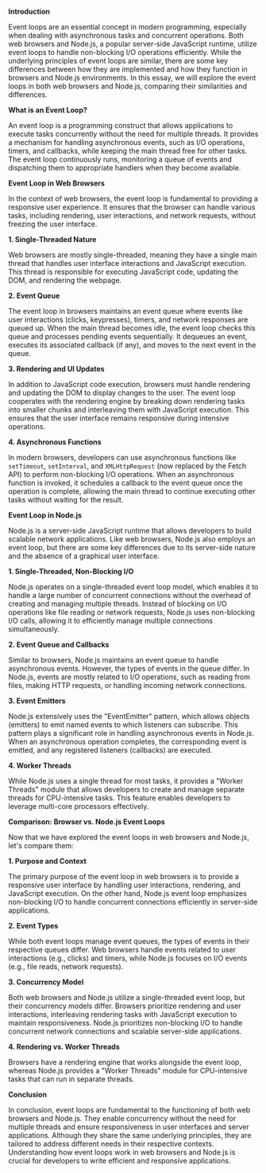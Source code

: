 **Introduction**

Event loops are an essential concept in modern programming, especially when dealing with asynchronous tasks and concurrent operations. Both web browsers and Node.js, a popular server-side JavaScript runtime, utilize event loops to handle non-blocking I/O operations efficiently. While the underlying principles of event loops are similar, there are some key differences between how they are implemented and how they function in browsers and Node.js environments. In this essay, we will explore the event loops in both web browsers and Node.js, comparing their similarities and differences.

**What is an Event Loop?**

An event loop is a programming construct that allows applications to execute tasks concurrently without the need for multiple threads. It provides a mechanism for handling asynchronous events, such as I/O operations, timers, and callbacks, while keeping the main thread free for other tasks. The event loop continuously runs, monitoring a queue of events and dispatching them to appropriate handlers when they become available.

**Event Loop in Web Browsers**

In the context of web browsers, the event loop is fundamental to providing a responsive user experience. It ensures that the browser can handle various tasks, including rendering, user interactions, and network requests, without freezing the user interface.

**1. Single-Threaded Nature**

Web browsers are mostly single-threaded, meaning they have a single main thread that handles user interface interactions and JavaScript execution. This thread is responsible for executing JavaScript code, updating the DOM, and rendering the webpage.

**2. Event Queue**

The event loop in browsers maintains an event queue where events like user interactions (clicks, keypresses), timers, and network responses are queued up. When the main thread becomes idle, the event loop checks this queue and processes pending events sequentially. It dequeues an event, executes its associated callback (if any), and moves to the next event in the queue.

**3. Rendering and UI Updates**

In addition to JavaScript code execution, browsers must handle rendering and updating the DOM to display changes to the user. The event loop cooperates with the rendering engine by breaking down rendering tasks into smaller chunks and interleaving them with JavaScript execution. This ensures that the user interface remains responsive during intensive operations.

**4. Asynchronous Functions**

In modern browsers, developers can use asynchronous functions like `setTimeout`, `setInterval`, and `XMLHttpRequest` (now replaced by the Fetch API) to perform non-blocking I/O operations. When an asynchronous function is invoked, it schedules a callback to the event queue once the operation is complete, allowing the main thread to continue executing other tasks without waiting for the result.

**Event Loop in Node.js**

Node.js is a server-side JavaScript runtime that allows developers to build scalable network applications. Like web browsers, Node.js also employs an event loop, but there are some key differences due to its server-side nature and the absence of a graphical user interface.

**1. Single-Threaded, Non-Blocking I/O**

Node.js operates on a single-threaded event loop model, which enables it to handle a large number of concurrent connections without the overhead of creating and managing multiple threads. Instead of blocking on I/O operations like file reading or network requests, Node.js uses non-blocking I/O calls, allowing it to efficiently manage multiple connections simultaneously.

**2. Event Queue and Callbacks**

Similar to browsers, Node.js maintains an event queue to handle asynchronous events. However, the types of events in the queue differ. In Node.js, events are mostly related to I/O operations, such as reading from files, making HTTP requests, or handling incoming network connections.

**3. Event Emitters**

Node.js extensively uses the "EventEmitter" pattern, which allows objects (emitters) to emit named events to which listeners can subscribe. This pattern plays a significant role in handling asynchronous events in Node.js. When an asynchronous operation completes, the corresponding event is emitted, and any registered listeners (callbacks) are executed.

**4. Worker Threads**

While Node.js uses a single thread for most tasks, it provides a "Worker Threads" module that allows developers to create and manage separate threads for CPU-intensive tasks. This feature enables developers to leverage multi-core processors effectively.

**Comparison: Browser vs. Node.js Event Loops**

Now that we have explored the event loops in web browsers and Node.js, let's compare them:

**1. Purpose and Context**

The primary purpose of the event loop in web browsers is to provide a responsive user interface by handling user interactions, rendering, and JavaScript execution. On the other hand, Node.js event loop emphasizes non-blocking I/O to handle concurrent connections efficiently in server-side applications.

**2. Event Types**

While both event loops manage event queues, the types of events in their respective queues differ. Web browsers handle events related to user interactions (e.g., clicks) and timers, while Node.js focuses on I/O events (e.g., file reads, network requests).

**3. Concurrency Model**

Both web browsers and Node.js utilize a single-threaded event loop, but their concurrency models differ. Browsers prioritize rendering and user interactions, interleaving rendering tasks with JavaScript execution to maintain responsiveness. Node.js prioritizes non-blocking I/O to handle concurrent network connections and scalable server-side applications.

**4. Rendering vs. Worker Threads**

Browsers have a rendering engine that works alongside the event loop, whereas Node.js provides a "Worker Threads" module for CPU-intensive tasks that can run in separate threads.

**Conclusion**

In conclusion, event loops are fundamental to the functioning of both web browsers and Node.js. They enable concurrency without the need for multiple threads and ensure responsiveness in user interfaces and server applications. Although they share the same underlying principles, they are tailored to address different needs in their respective contexts. Understanding how event loops work in web browsers and Node.js is crucial for developers to write efficient and responsive applications.
